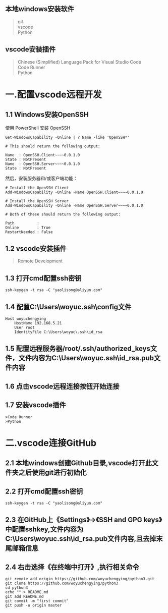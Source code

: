 ## 本地windows安装软件
>git  
>vscode  
>Python
## vscode安装插件
>Chinese (Simplified) Language Pack for Visual Studio Code  
>Code Runner  
>Python
# 一.配置vscode远程开发
## 1.1 Windows安装OpenSSH
使用 PowerShell 安装 OpenSSH
```
Get-WindowsCapability -Online | ? Name -like 'OpenSSH*'

# This should return the following output:

Name  : OpenSSH.Client~~~~0.0.1.0
State : NotPresent
Name  : OpenSSH.Server~~~~0.0.1.0
State : NotPresent
```
然后，安装服务器和/或客户端功能：
```
# Install the OpenSSH Client
Add-WindowsCapability -Online -Name OpenSSH.Client~~~~0.0.1.0

# Install the OpenSSH Server
Add-WindowsCapability -Online -Name OpenSSH.Server~~~~0.0.1.0

# Both of these should return the following output:

Path          :
Online        : True
RestartNeeded : False
```
## 1.2 vscode安装插件
>Remote Development
## 1.3 打开cmd配置ssh密钥
```
ssh-keygen -t rsa -C "yaolisong@aliyun.com"
```
## 1.4 配置C:\Users\woyuc\.ssh\config文件
```
Host woyuchengying
    HostName 192.168.5.21
    User root
    IdentityFile C:\Users\woyuc\.ssh\id_rsa
```
## 1.5 配置远程服务器/root/.ssh/authorized_keys文件，文件内容为C:\Users\woyuc\.ssh\id_rsa.pub文件内容
## 1.6 点击vscode远程连接按钮开始连接
## 1.7 安装vscode插件
```
>Code Runner
>Python
```
# 二.vscode连接GitHub
## 2.1 本地windows创建Github目录,vscode打开此文件夹之后使用git进行初始化
## 2.2 打开cmd配置ssh密钥
```
ssh-keygen -t rsa -C "yaolisong@aliyun.com"
```
## 2.3 在GitHub上《Settings》->《SSH and GPG keys》中配置sshkey,文件内容为C:\Users\woyuc\.ssh\id_rsa.pub文件内容,且去掉末尾邮箱信息
## 2.4 右击选择《在终端中打开》,执行相关命令
```
git remote add origin https://github.com/woyuchengying/python3.git
git clone https://github.com/woyuchengying/python3
cd python3
echo "" > README.md
git add README.md
git commit -m "first commit"
git push -u origin master
```